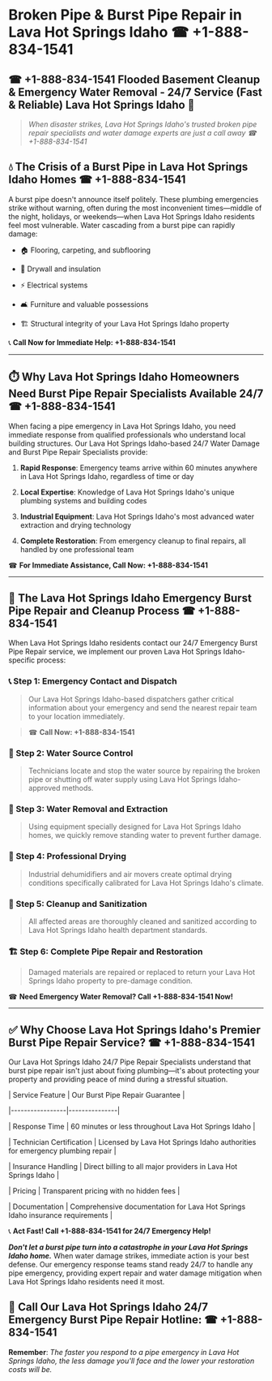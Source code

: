 # Broken Pipe & Burst Pipe Repair in Lava Hot Springs Idaho ☎ +1-888-834-1541  
## ☎ +1-888-834-1541 Flooded Basement Cleanup & Emergency Water Removal - 24/7 Service (Fast & Reliable) Lava Hot Springs Idaho 🚨  

> *When disaster strikes, Lava Hot Springs Idaho's trusted broken pipe repair specialists and water damage experts are just a call away ☎ +1-888-834-1541*  

## 💧 The Crisis of a Burst Pipe in Lava Hot Springs Idaho Homes ☎ +1-888-834-1541  

A burst pipe doesn't announce itself politely. These plumbing emergencies strike without warning, often during the most inconvenient times—middle of the night, holidays, or weekends—when Lava Hot Springs Idaho residents feel most vulnerable. Water cascading from a burst pipe can rapidly damage:  

* 🏠 Flooring, carpeting, and subflooring  
* 🧱 Drywall and insulation  
* ⚡ Electrical systems  
* 🛋️ Furniture and valuable possessions  
* 🏗️ Structural integrity of your Lava Hot Springs Idaho property  

📞 **Call Now for Immediate Help: +1-888-834-1541**  

---  

## ⏱️ Why Lava Hot Springs Idaho Homeowners Need Burst Pipe Repair Specialists Available 24/7 ☎ +1-888-834-1541  

When facing a pipe emergency in Lava Hot Springs Idaho, you need immediate response from qualified professionals who understand local building structures. Our Lava Hot Springs Idaho-based 24/7 Water Damage and Burst Pipe Repair Specialists provide:  

1. **Rapid Response**: Emergency teams arrive within 60 minutes anywhere in Lava Hot Springs Idaho, regardless of time or day  
2. **Local Expertise**: Knowledge of Lava Hot Springs Idaho's unique plumbing systems and building codes  
3. **Industrial Equipment**: Lava Hot Springs Idaho's most advanced water extraction and drying technology  
4. **Complete Restoration**: From emergency cleanup to final repairs, all handled by one professional team  

☎ **For Immediate Assistance, Call Now: +1-888-834-1541**  

---  

## 🔧 The Lava Hot Springs Idaho Emergency Burst Pipe Repair and Cleanup Process ☎ +1-888-834-1541  

When Lava Hot Springs Idaho residents contact our 24/7 Emergency Burst Pipe Repair service, we implement our proven Lava Hot Springs Idaho-specific process:  

### 📞 Step 1: Emergency Contact and Dispatch  
> Our Lava Hot Springs Idaho-based dispatchers gather critical information about your emergency and send the nearest repair team to your location immediately.  
> ☎ **Call Now: +1-888-834-1541**  

### 🚿 Step 2: Water Source Control  
> Technicians locate and stop the water source by repairing the broken pipe or shutting off water supply using Lava Hot Springs Idaho-approved methods.  

### 🌊 Step 3: Water Removal and Extraction  
> Using equipment specially designed for Lava Hot Springs Idaho homes, we quickly remove standing water to prevent further damage.  

### 💨 Step 4: Professional Drying  
> Industrial dehumidifiers and air movers create optimal drying conditions specifically calibrated for Lava Hot Springs Idaho's climate.  

### 🧼 Step 5: Cleanup and Sanitization  
> All affected areas are thoroughly cleaned and sanitized according to Lava Hot Springs Idaho health department standards.  

### 🏗️ Step 6: Complete Pipe Repair and Restoration  
> Damaged materials are repaired or replaced to return your Lava Hot Springs Idaho property to pre-damage condition.  

☎ **Need Emergency Water Removal? Call +1-888-834-1541 Now!**  

---  

## ✅ Why Choose Lava Hot Springs Idaho's Premier Burst Pipe Repair Service? ☎ +1-888-834-1541  

Our Lava Hot Springs Idaho 24/7 Pipe Repair Specialists understand that burst pipe repair isn't just about fixing plumbing—it's about protecting your property and providing peace of mind during a stressful situation.  

| Service Feature | Our Burst Pipe Repair Guarantee |  
|-----------------|---------------|  
| Response Time | 60 minutes or less throughout Lava Hot Springs Idaho |  
| Technician Certification | Licensed by Lava Hot Springs Idaho authorities for emergency plumbing repair |  
| Insurance Handling | Direct billing to all major providers in Lava Hot Springs Idaho |  
| Pricing | Transparent pricing with no hidden fees |  
| Documentation | Comprehensive documentation for Lava Hot Springs Idaho insurance requirements |  

📞 **Act Fast! Call +1-888-834-1541 for 24/7 Emergency Help!**  

***Don't let a burst pipe turn into a catastrophe in your Lava Hot Springs Idaho home.*** When water damage strikes, immediate action is your best defense. Our emergency response teams stand ready 24/7 to handle any pipe emergency, providing expert repair and water damage mitigation when Lava Hot Springs Idaho residents need it most.  

## 📱 Call Our Lava Hot Springs Idaho 24/7 Emergency Burst Pipe Repair Hotline: ☎ +1-888-834-1541  

**Remember**: *The faster you respond to a pipe emergency in Lava Hot Springs Idaho, the less damage you'll face and the lower your restoration costs will be.*